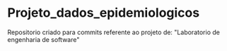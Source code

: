 # Projeto_dados_epidemiologicos
Repositorio criado para commits referente ao projeto de: "Laboratorio de engenharia de software"
